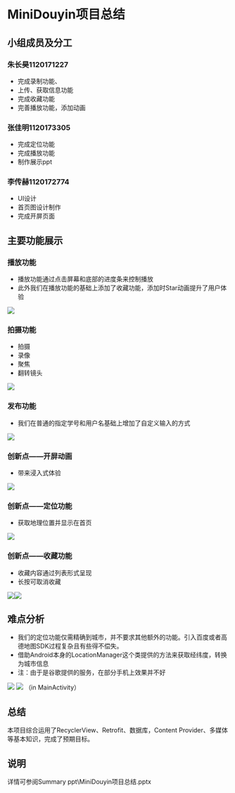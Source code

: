 # MiniDouyin项目总结 #

## 小组成员及分工 ##
### 朱长昊1120171227 ###
- 完成录制功能、
- 上传、获取信息功能
- 完成收藏功能
- 完善播放功能，添加动画

### 张佳明1120173305 ###
- 完成定位功能
- 完成播放功能
- 制作展示ppt

### 李传赫1120172774 ###
- UI设计
- 首页图设计制作
- 完成开屏页面

## 主要功能展示 ##
### 播放功能 ###
- 播放功能通过点击屏幕和底部的进度条来控制播放
- 此外我们在播放功能的基础上添加了收藏功能，添加时Star动画提升了用户体验

![](https://i.imgur.com/f61VqoI.gif)

### 拍摄功能 ###
- 拍摄
- 录像
- 聚焦
- 翻转镜头

![](https://i.imgur.com/XjloOfT.gif)

### 发布功能 ###
- 我们在普通的指定学号和用户名基础上增加了自定义输入的方式

![](https://i.imgur.com/M1Rufof.gif)

### 创新点——开屏动画 ###
- 带来浸入式体验

![](https://i.imgur.com/Ejj8Loo.gif)

### 创新点——定位功能 ###
- 获取地理位置并显示在首页

![](https://i.imgur.com/waESXdu.gif)

### 创新点——收藏功能 ###
- 收藏内容通过列表形式呈现
- 长按可取消收藏

![](https://i.imgur.com/2gEsa0B.gif)![](https://i.imgur.com/JQOPjRU.gif)

## 难点分析 ##
- 我们的定位功能仅需精确到城市，并不要求其他额外的功能。引入百度或者高德地图SDK过程复杂且有些得不偿失。
- 借助Android本身的LocationManager这个类提供的方法来获取经纬度，转换为城市信息
- 注：由于是谷歌提供的服务，在部分手机上效果并不好

![](https://i.imgur.com/fu4mfJg.png)
![](https://i.imgur.com/b2yrw7Z.png)
（in MainActivity）

## 总结 ##
本项目综合运用了RecyclerView、Retrofit、数据库，Content Provider、多媒体等基本知识，完成了预期目标。

## 说明 ##
详情可参阅Summary ppt\MiniDouyin项目总结.pptx


